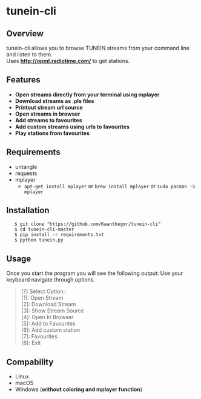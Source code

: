 # tunein-cli

## Overview
tunein-cli allows you to browse TUNEIN streams from your command line and listen to them.  
Uses **http://opml.radiotime.com/** to get stations.

## Features
- __Open streams directly from your terminal using mplayer__  
- __Download streams as .pls files__  
- __Printout stream url source__  
- __Open streams in browser__  
- __Add streams to favourites__  
- __Add custom streams using urls to favourites__  
- __Play stations from favourites__  

## Requirements
- untangle
- requests
- mplayer
  - ```apt-get install mplayer``` or ```brew install mplayer``` or ```sudo pacman -S mplayer```

## Installation
```
   $ git clone "https://github.com/Kaanthegmr/tunein-cli"
   $ cd tunein-cli-master
   $ pip install -r requirements.txt
   $ python tunein.py
   ```
## Usage
Once you start the program you will see the following output:
Use your keyboard navigate through options.
>   [?] Select Option::  
>   [1]: Open Stream  
>   [2]: Download Stream  
>   [3]: Show Stream Source  
>   [4]: Open In Browser  
>   [5]: Add to Favourites  
>   [6]: Add custom station  
>   [7]: Favourites  
>   [8]: Exit  

## Compability
- Linux
- macOS
- Windows (**without coloring and mplayer function**)
